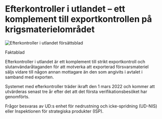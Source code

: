 # Efterkontroller i utlandet – ett komplement till exportkontrollen på krigsmaterielområdet

![Efterkontroller i utlandet försättsblad](/contentassets/42ee97497ce34f9db52981a8f6c4cb8f/efterkontroller-i-utlandet-forsattsblad.jpg?width=150&quality=85)

Faktablad

Efterkontroller i utlandet är ett komplement till strikt exportkontroll och slutanvändaråtaganden för att motverka att exporterad försvarsmateriel säljs vidare till någon annan mottagare än den som angivits i avtalet i samband med exporten.

Systemet med efterkontroller träder ikraft den 1 mars 2022 och kommer att utvärderas senast tre år efter det att det första verifikationsbesöket har genomförts.

Frågor besvaras av UD:s enhet för nedrustning och icke-spridning (UD-NIS) eller Inspektionen för strategiska produkter (ISP).
